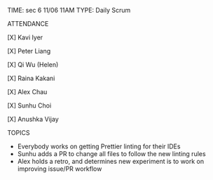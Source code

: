 TIME: sec 6 11/06 11AM
TYPE: Daily Scrum

ATTENDANCE

[X] Kavi Iyer

[X] Peter Liang

[X] Qi Wu (Helen)

[X] Raina Kakani

[X] Alex Chau 

[X] Sunhu Choi

[X] Anushka Vijay

TOPICS
- Everybody works on getting Prettier linting for their IDEs
- Sunhu adds a PR to change all files to follow the new linting rules
- Alex holds a retro, and determines new experiment is to work on improving issue/PR workflow

